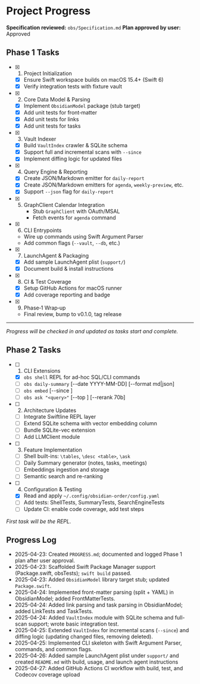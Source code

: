# Project Progress

**Specification reviewed:** `obs/Specification.md`
**Plan approved by user:** Approved

## Phase 1 Tasks

- [x] 1. Project Initialization
    - [x] Ensure Swift workspace builds on macOS 15.4+ (Swift 6)
    - [x] Verify integration tests with fixture vault
- [x] 2. Core Data Model & Parsing
    - [x] Implement `ObsidianModel` package (stub target)
    - [x] Add unit tests for front‑matter
    - [x] Add unit tests for links
    - [x] Add unit tests for tasks
 - [x] 3. Vault Indexer
     - [x] Build `VaultIndex` crawler & SQLite schema
     - [x] Support full and incremental scans with `--since`
     - [x] Implement diffing logic for updated files
 - [x] 4. Query Engine & Reporting
     - [x] Create JSON/Markdown emitter for `daily-report`
     - [x] Create JSON/Markdown emitters for `agenda`, `weekly-preview`, etc.
     - [x] Support `--json` flag for `daily-report`
- [x] 5. GraphClient Calendar Integration
     - Stub `GraphClient` with OAuth/MSAL
     - Fetch events for `agenda` command
 - [x] 6. CLI Entrypoints
     - Wire up commands using Swift Argument Parser
     - Add common flags (`--vault`, `--db`, etc.)
 - [x] 7. LaunchAgent & Packaging
     - [x] Add sample LaunchAgent plist (`support/`)
     - [x] Document build & install instructions
 - [x] 8. CI & Test Coverage
     - [x] Setup GitHub Actions for macOS runner
     - [x] Add coverage reporting and badge
 - [x] 9. Phase‑1 Wrap‑up
     - Final review, bump to v0.1.0, tag release

 ---
 _Progress will be checked in and updated as tasks start and complete._

 ## Phase 2 Tasks

- [ ] 1. CLI Extensions
    - [x] `obs shell` REPL for ad-hoc SQL/CLI commands
    - [ ] `obs daily-summary` [--date YYYY-MM-DD] [--format md|json]
    - [ ] `obs embed` [--since <ISO>]
    - [ ] `obs ask "<query>"` [--top <k>] [--rerank 70b]
- [ ] 2. Architecture Updates
    - [ ] Integrate Swiftline REPL layer
    - [ ] Extend SQLite schema with vector embedding column
    - [ ] Bundle SQLite-vec extension
    - [ ] Add LLMClient module
- [ ] 3. Feature Implementation
    - [ ] Shell built-ins: `\tables`, `\desc <table>`, `\ask`
    - [ ] Daily Summary generator (notes, tasks, meetings)
    - [ ] Embeddings ingestion and storage
    - [ ] Semantic search and re-ranking
 - [ ] 4. Configuration & Testing
    - [x] Read and apply `~/.config/obsidian-order/config.yaml`
    - [ ] Add tests: ShellTests, SummaryTests, SearchEngineTests
    - [ ] Update CI: enable code coverage, add test steps

_First task will be the REPL._

## Progress Log

 - 2025-04-23: Created `PROGRESS.md`; documented and logged Phase 1 plan after user approval.
 - 2025-04-23: Scaffolded Swift Package Manager support (Package.swift, obsTests); `swift build` passed.
 - 2025-04-23: Added `ObsidianModel` library target stub; updated `Package.swift`.
 - 2025-04-24: Implemented front-matter parsing (split + YAML) in ObsidianModel; added FrontMatterTests.
 - 2025-04-24: Added link parsing and task parsing in ObsidianModel; added LinkTests and TaskTests.
 - 2025-04-24: Added `VaultIndex` module with SQLite schema and full-scan support; wrote basic integration test.
 - 2025-04-25: Extended `VaultIndex` for incremental scans (`--since`) and diffing logic (updating changed files, removing deleted).
 - 2025-04-25: Implemented CLI skeleton with Swift Argument Parser, commands, and common flags.
 - 2025-04-26: Added sample LaunchAgent plist under `support/` and created `README.md` with build, usage, and launch agent instructions
 - 2025-04-27: Added GitHub Actions CI workflow with build, test, and Codecov coverage upload
